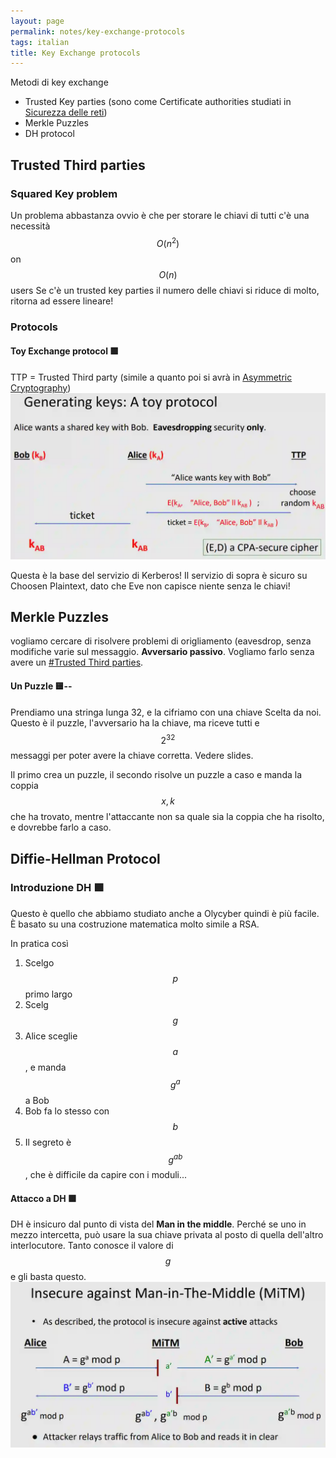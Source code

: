 ```yaml
---
layout: page
permalink: notes/key-exchange-protocols
tags: italian
title: Key Exchange protocols
---
```


Metodi di key exchange
- Trusted Key parties (sono come Certificate authorities studiati in [Sicurezza delle reti](/notes/sicurezza-delle-reti))
- Merkle Puzzles
- DH protocol

## Trusted Third parties

### Squared Key problem


Un problema abbastanza ovvio è che per storare le chiavi di tutti c'è una necessità $$O(n^{2})$$ on $$O(n)$$ users
Se c'è un trusted key parties il numero delle chiavi si riduce di molto, ritorna ad essere lineare!


### Protocols

#### Toy Exchange protocol 🟩
TTP = Trusted Third party (simile a quanto poi si avrà in [Asymmetric Cryptography](/notes/asymmetric-cryptography))
<img src="/images/notes/Key Exchange protocols-20240312110014411.webp" alt="Key Exchange protocols-20240312110014411">

Questa è la base del servizio di Kerberos!
Il servizio di sopra è sicuro su Choosen Plaintext, dato che Eve non capisce niente senza le chiavi!

## Merkle Puzzles
vogliamo cercare di risolvere problemi di origliamento (eavesdrop, senza modifiche varie sul messaggio. **Avversario passivo**.
Vogliamo farlo senza avere un [#Trusted Third parties](#trusted-third-parties).
#### Un Puzzle 🟨--
Prendiamo una stringa lunga 32, e la cifriamo con una chiave Scelta da noi. Questo è il puzzle, l'avversario ha la chiave, ma riceve tutti e $$2^{32}$$ messaggi per poter avere la chiave corretta.
Vedere slides.

Il primo crea un puzzle, il secondo risolve un puzzle a caso e manda la coppia $$x, k$$ che ha trovato, mentre l'attaccante non sa quale sia la coppia che ha risolto, e dovrebbe farlo a caso.

## Diffie-Hellman Protocol

### Introduzione DH 🟩
Questo è quello che abbiamo studiato anche a Olycyber quindi è più facile. È basato su una costruzione matematica molto simile a RSA.

In pratica così
1. Scelgo $$p$$ primo largo
2. Scelg $$g$$
3. Alice sceglie $$a$$, e manda $$g^{a}$$ a Bob
4. Bob fa lo stesso con $$b$$
5. Il segreto è $$g^{ab}$$ , che è difficile da capire con i moduli...

#### Attacco a DH 🟩
DH è insicuro dal punto di vista del **Man in the middle**. Perché se uno in mezzo intercetta, può usare la sua chiave privata al posto di quella dell'altro interlocutore. Tanto conosce il valore di $$g$$ e gli basta questo.
<img src="/images/notes/Key Exchange protocols-20240314093203133.webp" alt="Key Exchange protocols-20240314093203133">